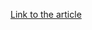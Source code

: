 [Link to the article](https://www.cylance.com/content/dam/cylance/pages/operation-cleaver/Cylance_Operation_Cleaver_Report.pdf)
